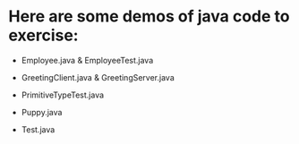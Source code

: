 # Here are some demos of java code to exercise:

* Employee.java & EmployeeTest.java

* GreetingClient.java & GreetingServer.java

* PrimitiveTypeTest.java

* Puppy.java

* Test.java







